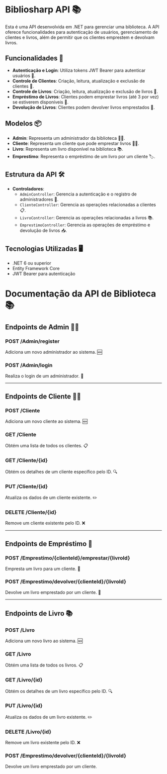 # Bibliosharp API 📚

Esta é uma API desenvolvida em .NET para gerenciar uma biblioteca. A API oferece funcionalidades para autenticação de usuários, gerenciamento de clientes e livros, além de permitir que os clientes emprestem e devolvam livros.

## Funcionalidades 🚀

- **Autenticação e Login**: Utiliza tokens JWT Bearer para autenticar usuários 🔑.
- **Controle de Clientes**: Criação, leitura, atualização e exclusão de clientes 👤.
- **Controle de Livros**: Criação, leitura, atualização e exclusão de livros 📖.
- **Empréstimo de Livros**: Clientes podem emprestar livros (até 3 por vez) se estiverem disponíveis 📅.
- **Devolução de Livros**: Clientes podem devolver livros emprestados 🔄.

## Modelos 📦

- **Admin**: Representa um administrador da biblioteca 👨‍💼.
- **Cliente**: Representa um cliente que pode emprestar livros 🧑‍🎓.
- **Livro**: Representa um livro disponível na biblioteca 📚.
- **Emprestimo**: Representa o empréstimo de um livro por um cliente 🏷️.

## Estrutura da API 🛠️

- **Controladores**:
  - `AdminController`: Gerencia a autenticação e o registro de administradores 🔐.
  - `ClienteController`: Gerencia as operações relacionadas a clientes 📋.
  - `LivroController`: Gerencia as operações relacionadas a livros 📚.
  - `EmprestimoController`: Gerencia as operações de empréstimo e devolução de livros 📥.

## Tecnologias Utilizadas 🖥️

- .NET 6 ou superior
- Entity Framework Core
- JWT Bearer para autenticação

# Documentação da API de Biblioteca 📚

## Endpoints de Admin 👨‍💼

### POST /Admin/register
Adiciona um novo administrador ao sistema. 🆕

### POST /Admin/login
Realiza o login de um administrador. 🔑

---

## Endpoints de Cliente 🧑‍🎓

### POST /Cliente
Adiciona um novo cliente ao sistema. 🆕

### GET /Cliente
Obtém uma lista de todos os clientes. 📋

### GET /Cliente/{id}
Obtém os detalhes de um cliente específico pelo ID. 🔍

### PUT /Cliente/{id}
Atualiza os dados de um cliente existente. ✏️

### DELETE /Cliente/{id}
Remove um cliente existente pelo ID. ❌

---

## Endpoints de Empréstimo 📖

### POST /Emprestimo/{clienteId}/emprestar/{livroId}
Empresta um livro para um cliente. 📅

### POST /Emprestimo/devolver/{clienteId}/{livroId}
Devolve um livro emprestado por um cliente. 🔄

---

## Endpoints de Livro 📚

### POST /Livro
Adiciona um novo livro ao sistema. 🆕

### GET /Livro
Obtém uma lista de todos os livros. 📋

### GET /Livro/{id}
Obtém os detalhes de um livro específico pelo ID. 🔍

### PUT /Livro/{id}
Atualiza os dados de um livro existente. ✏️

### DELETE /Livro/{id}
Remove um livro existente pelo ID. ❌


### POST /Emprestimo/devolver/{clienteId}/{livroId}
Devolve um livro emprestado por um cliente.


